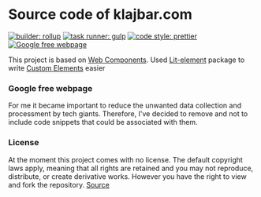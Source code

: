 # Source code of klajbar.com
[![builder: rollup](https://img.shields.io/badge/builder-rollup-%23ef4831?style=flat-square)](https://github.com/rollup/rollup)
[![task runner: gulp](https://img.shields.io/badge/task%20runner-gulp-%23eb4b4b?style=flat-square)](https://github.com/gulpjs/gulp)
[![code style: prettier](https://img.shields.io/badge/code_style-prettier-ff69b4.svg?style=flat-square)](https://github.com/prettier/prettier)
[![Google free webpage](https://img.shields.io/badge/-Google%20free%20webpage-008800?style=flat-square)](#google-free-webpage)

This project is based on [Web Components](https://developer.mozilla.org/en-US/docs/Web/Web_Components). Used [Lit-element](https://github.com/Polymer/lit-element) package to write [Custom Elements](https://developer.mozilla.org/en-US/docs/Web/Web_Components/Using_custom_elements) easier

### Google free webpage

For me it became important to reduce the unwanted data collection and processment by tech giants. Therefore, I've decided to remove and not to include code snippets that could be associated with them.

### License
At the moment this project comes with no license. The default copyright laws apply, meaning that all rights are retained and you may not reproduce, distribute, or create derivative works. However you have the right to view and fork the repository. [Source](https://docs.github.com/en/free-pro-team@latest/github/creating-cloning-and-archiving-repositories/licensing-a-repository#choosing-the-right-license)